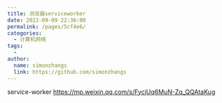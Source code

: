 ```yaml
---
title: 浏览器serviceworker
date: 2022-09-09 22:36:00
permalink: /pages/5cf4e6/
categories:
  - 计算机网络
tags:
  - 
author: 
  name: simonzhangs
  link: https://github.com/simonzhangs
---
```


service-worker
https://mp.weixin.qq.com/s/FycjUq6MuN-Zq_QQAtaKug